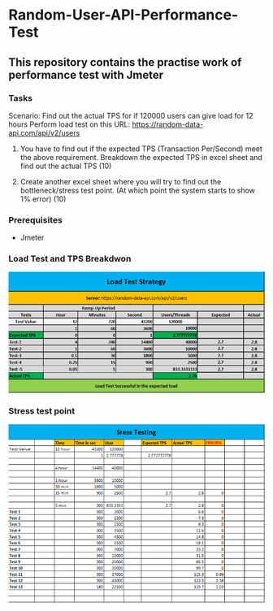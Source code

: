 # Random-User-API-Performance-Test

This repository contains the practise work of performance test with Jmeter
---


### Tasks
Scenario: Find out the actual TPS for if 120000 users can give load for 12 hours
Perform load test on this URL: https://random-data-api.com/api/v2/users
1. You have to find out if the expected TPS (Transaction Per/Second) meet the above requirement.
Breakdown the expected TPS in excel sheet and find out the actual TPS (10)

2. Create another excel sheet where you will try to find out the bottleneck/stress test point. (At which point the system starts to show 1% error) (10)


### Prerequisites
- Jmeter

### Load Test and TPS Breakdwon
![LoadTest](image/TPS.png)

### Stress test point
![StressTest](image/Stress%20Test.png)

